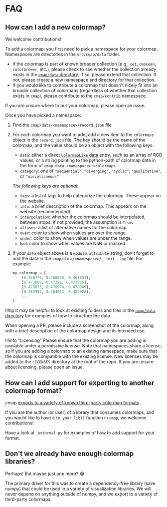 # FAQ

## How can I add a new colormap?

We welcome contributions!

To add a colormap: you first need to pick a namespace for your colormap.
Namespaces are directories in the `src/cmap/data` folder.

- If the colormap is part of known broader collection (e.g., `cet`, `cmocean`,
  `colorbrewer`, etc.), please check to see whether the collection already
  exists in the [`cmap/data`
  directory](https://github.com/pyapp-kit/cmap/tree/main/src/cmap/data).  If so,
  please extend that collection. If not, please create a new namespace and
  directory for that collection.
- If you would like to contribute a colormap that doesn't nicely fit into an
  broader collection of colormaps (regardless of whether that collection exists
  in `cmap`), please contribute to the `cmap/contrib` namespace.

If you are unsure where to put your colormap, please open an issue.

Once you have picked a namespace:

1. Find the `cmap/data/<namespace>/record.json` file
1. For each colormap you want to add, add a new item to the `colormaps` object
   in the `record.json` file.  The key should be the name of the colormap, and
   the value should be an object with the following keys:
      - `data`: either a direct
         [`ColormapLike` data](colormaps.md#colormaplike-objects)
         entry, such as an array of RGB values; or a
         string pointing to the python-path of colormap data in the form of
         `cmap.data.<namespace>:<colormap>`.
      - `category`: one of `"sequential"`, `"diverging"`, `"cyclic"`,
         `"qualitative"`, or `"miscellaneous"`

      _The following keys are optional_:

      - `tags`: a list of tags to help categorize the colormap.  These appear on
         the website.
      - `info`: a brief description of the colormap.  This appears on the
         website (recommended).
      - `interpolation`: whether the colormap should be interpolated, between
         stops. If not provided, the assumption is `True`.
      - `aliases`: a list of alternative names for the colormap.
      - `over`: color to show when values are over the range.
      - `under`: color to show when values are under the range.
      - `bad`: color to show when values are NaN or masked.

1. If your `data` object above is a `module:attribute` string, don't forget to add
   the data in the `cmap/data/<namespace>/__init__.py` file.  For example:

    ```python
    my_colormap = [
        [0.468775, 0.468876, 0.468851],
        [0.473809, 0.47391, 0.473885],
        [0.478873, 0.478974, 0.478949],
        [0.483952, 0.484053, 0.484028],
        ...
    ]
    ```

!!!tip
    It may be helpful to look at existing folders and files in the
    [`cmap/data` directory](https://github.com/pyapp-kit/cmap/tree/main/src/cmap/data)
    for examples of how to structure the data

When opening a PR, please include a screenshot of the colormap, along
with a brief description of the colormap design and its intended use.

!!!info "Licensing"
    Please ensure that the colormap you are adding is available
    under a permissive license.  Note that namespaces share a license, so if you
    are adding a colormap to an existing namespace, make sure that the
    colormap is compatible with the existing license.  New licenses may be added
    to the `LICENSES` directory at the root of the repo.  If you are unsure
    about licensing, please open an issue.

## How can I add support for exporting to another colormap format?

cmap [exports to a variety of known third-party colormap
formats](colormaps.md#usage-with-external-visualization-libraries).

If you are the author (or user) of a library that consumes colormaps, and you
would like to have a `to_your_lib()` function in `cmap`, we welcome
contributions!

Have a look at `_external.py` for examples of how to add support for your
format.

## Don't we already have enough colormap libraries?

Perhaps!  But maybe just one more? :joy:

The primary driver for this
was to create a dependency-free library (save numpy) that could be used
in a variety of visualization libraries.  We will never depend on anything
outside of numpy, and we export to a variety of third-party colormaps.

